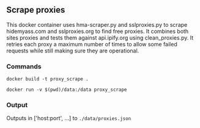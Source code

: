 ## Scrape proxies
This docker container uses hma-scraper.py and sslproxies.py to scrape hidemyass.com and sslproxies.org to find free proxies. It combines both sites proxies and tests them against api.ipify.org using clean_proxies.py. It retries each proxy a maximum number of times to allow some failed requests while still making sure they are operational.

### Commands
`docker build -t proxy_scrape .`

`docker run -v $(pwd)/data:/data proxy_scrape`

### Output
Outputs in ['host:port', ...] to `./data/proxies.json`

